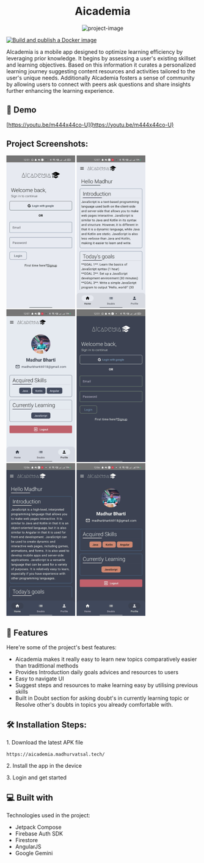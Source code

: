 
<h1 id="title" align="center">Aicademia</h1>

<p align="center"><img src="https://socialify.git.ci/Vatsalmadhur/AIcademia/image?description=1&amp;descriptionEditable=AIcademia%20is%20a%20mobile%20app%20designed%20to%20optimize%20learning%20efficiency%20by%20leveraging%20prior%20knowledge.&amp;logo=https%3A%2F%2Fraw.githubusercontent.com%2FVatsalmadhur%2FAIcademia%2F695d98887d692f89eb8ca254c975e67b72061e4f%2Fassets%2Flogo_black_transparent.svg&amp;name=1&amp;pulls=1&amp;stargazers=1&amp;theme=Light" alt="project-image"></p>

[![Build and publish a Docker image](https://github.com/Vatsalmadhur/AIcademia/actions/workflows/docker-build.yml/badge.svg)](https://github.com/Vatsalmadhur/AIcademia/actions/workflows/docker-build.yml)

<p id="description">AIcademia is a mobile app designed to optimize learning efficiency by leveraging prior knowledge. It begins by assessing a user's existing skillset and learning objectives. Based on this information it curates a personalized learning journey suggesting content resources and activities tailored to the user's unique needs. Additionally AIcademia fosters a sense of community by allowing users to connect with peers ask questions and share insights further enhancing the learning experience.</p>

<h2>🚀 Demo</h2>

[https://youtu.be/m444x44co-U](https://youtu.be/m444x44co-U)

<h2>Project Screenshots:</h2>

<img src="https://github.com/Vatsalmadhur/AIcademia/blob/main/Preview/Light-Mode-UI/Login-Light.jpg?raw=true" alt="project-screenshot" width="180" height="400/">

<img src="https://github.com/Vatsalmadhur/AIcademia/blob/main/Preview/Light-Mode-UI/Home-Light.jpg?raw=true" alt="project-screenshot" width="180" height="400/">

<img src="https://github.com/Vatsalmadhur/AIcademia/blob/main/Preview/Light-Mode-UI/Profile-Light.jpg?raw=true" alt="project-screenshot" width="180" height="400/">

<img src="https://github.com/Vatsalmadhur/AIcademia/blob/main/Preview/Dark-Mode-UI/Login-Dark.jpg?raw=true" alt="project-screenshot" width="180" height="400/">

<img src="https://github.com/Vatsalmadhur/AIcademia/blob/main/Preview/Dark-Mode-UI/Home-Dark.jpg?raw=true" alt="project-screenshot" width="180" height="400/">

<img src="https://github.com/Vatsalmadhur/AIcademia/blob/main/Preview/Dark-Mode-UI/Profile-Dark.jpg?raw=true" alt="project-screenshot" width="180" height="400/">

  
  
<h2>🧐 Features</h2>

Here're some of the project's best features:

*   Aicademia makes it really easy to learn new topics comparatively easier than tradittional methods
*   Provides Introduction daily goals advices and resources to users
*   Easy to navigate UI
*   Suggest steps and resources to make learning easy by utilising previous skills
*   Built in Doubt section for asking doubt's in currently learning topic or Resolve other's doubts in topics you already comfortable with.

<h2>🛠️ Installation Steps:</h2>

<p>1. Download the latest APK file</p>

```
https://aicademia.madhurvatsal.tech/
```

<p>2. Install the app in the device</p>

<p>3. Login and get started</p>

  
  
<h2>💻 Built with</h2>

Technologies used in the project:

*   Jetpack Compose
*   Firebase Auth SDK
*   Firestore
*   AngularJS
*   Google Gemini
